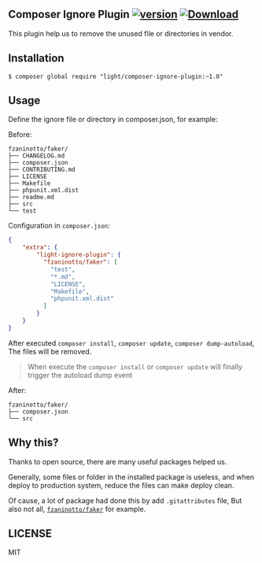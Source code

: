 Composer Ignore Plugin [![version](https://img.shields.io/packagist/v/light/composer-ignore-plugin.svg?style=flat-square)](https://packagist.org/packages/light/composer-ignore-plugin) [![Download](https://img.shields.io/packagist/dt/light/composer-ignore-plugin.svg?style=flat-square)](https://packagist.org/packages/light/composer-ignore-plugin)
----

This plugin help us to remove the unused file or directories in vendor.

## Installation

```
$ composer global require "light/composer-ignore-plugin:~1.0"
```

## Usage

Define the ignore file or directory in composer.json, for example:

Before:

```
fzaninotto/faker/
├── CHANGELOG.md
├── composer.json
├── CONTRIBUTING.md
├── LICENSE
├── Makefile
├── phpunit.xml.dist
├── readme.md
├── src
└── test
```

Configuration in `composer.json`:

```json
{
	"extra": {
		"light-ignore-plugin": {
    	  "fzaninotto/faker": [
    	  	"test", 
    	  	"*.md", 
    	  	"LICENSE",
    	  	"Makefile",
    	  	"phpunit.xml.dist"
    	  ]
    	}
	}
}

```

After executed `composer install`, `composer update`, `composer dump-autoload`, The files will be removed.

> When execute the `composer install` or `composer update` will finally trigger the autoload dump event

After:

```
fzaninotto/faker/
├── composer.json
└── src
```

## Why this?

Thanks to open source, there are many useful packages helped us. 

Generally, some files or folder in the installed package is useless, and when deploy to production system, reduce the files can make deploy clean.

Of cause, a lot of package had done this by add `.gitattributes` file, But also not all, [`fzaninotto/faker`](https://github.com/fzaninotto/Faker/pull/1085) for example.

## LICENSE

MIT


